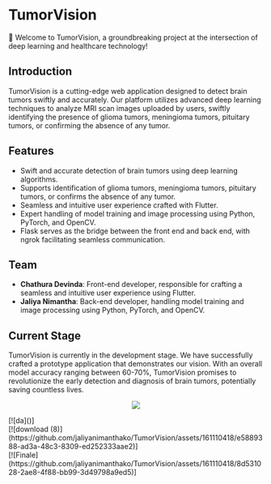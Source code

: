 # TumorVision

🧠 Welcome to TumorVision, a groundbreaking project at the intersection of deep learning and healthcare technology!

## Introduction
TumorVision is a cutting-edge web application designed to detect brain tumors swiftly and accurately. Our platform utilizes advanced deep learning techniques to analyze MRI scan images uploaded by users, swiftly identifying the presence of glioma tumors, meningioma tumors, pituitary tumors, or confirming the absence of any tumor.

## Features
- Swift and accurate detection of brain tumors using deep learning algorithms.
- Supports identification of glioma tumors, meningioma tumors, pituitary tumors, or confirms the absence of any tumor.
- Seamless and intuitive user experience crafted with Flutter.
- Expert handling of model training and image processing using Python, PyTorch, and OpenCV.
- Flask serves as the bridge between the front end and back end, with ngrok facilitating seamless communication.

## Team
- **Chathura Devinda**: Front-end developer, responsible for crafting a seamless and intuitive user experience using Flutter.
- **Jaliya Nimantha**: Back-end developer, handling model training and image processing using Python, PyTorch, and OpenCV.

## Current Stage
TumorVision is currently in the development stage. We have successfully crafted a prototype application that demonstrates our vision. With an overall model accuracy ranging between 60-70%, TumorVision promises to revolutionize the early detection and diagnosis of brain tumors, potentially saving countless lives.

<p align="center">
  <img src="https://github.com/jaliyanimanthako/TumorVision/assets/161110418/dd668d64-81f2-4e97-897e-049a40cbb29e" >
</p>
<div align=”center”> [![da]()]</div>
<div align=”center”> [![download (8)](https://github.com/jaliyanimanthako/TumorVision/assets/161110418/e5889388-ad3a-48c3-8309-ed252333aae2)]</div>
<div align=”center”> [![Finale](https://github.com/jaliyanimanthako/TumorVision/assets/161110418/8d531028-2ae8-4f88-bb99-3d49798a9ed5)]</div>

